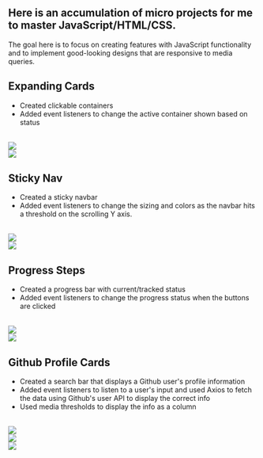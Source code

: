 ## Here is an accumulation of micro projects for me to master JavaScript/HTML/CSS. 
The goal here is to focus on creating features with JavaScript functionality and to implement good-looking designs that are responsive to media queries.

## Expanding Cards
- Created clickable containers
- Added event listeners to change the active container shown based on status
<br>
<img src="./assests/expanding-cards-1.png">
<br>
<img src="./assests/expanding-cards-2.png">

## Sticky Nav
- Created a sticky navbar
- Added event listeners to change the sizing and colors as the navbar hits a threshold on the scrolling Y axis.
<br>
<img src="./assests/sticky-navbar-1.png">
<br>
<img src="./assests/sticky-navbar-2.png">

## Progress Steps
- Created a progress bar with current/tracked status
- Added event listeners to change the progress status when the buttons are clicked
<br>
<img src="./assests/progress-steps-2.png">
<br>
<img src="./assests/progress-steps-1.png">

## Github Profile Cards
- Created a search bar that displays a Github user's profile information
- Added event listeners to listen to a user's input and used Axios to fetch the data using Github's user API to display the correct info
- Used media thresholds to display the info as a column
<br>
<img src="./assests/github-profile-1.png">
<br>
<img src="./assests/github-profile-2.png">
<br>
<img src="./assests/github-profile-3.png">